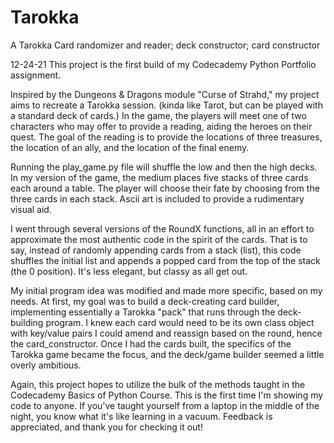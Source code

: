 # Tarokka
A Tarokka Card randomizer and reader; deck constructor; card constructor

12-24-21
This project is the first build of my Codecademy Python Portfolio assignment.

Inspired by the Dungeons & Dragons module "Curse of Strahd," my project aims to recreate a Tarokka session. (kinda like Tarot, but can be played with a standard deck of cards.) In the game, the players will meet one of two characters who may offer to provide a reading, aiding the heroes on their quest.  The goal of the reading is to provide the locations of three treasures, the location of an ally, and the location of the final enemy. 

Running the play_game.py file will shuffle the low and then the high decks.
In my version of the game, the medium places five stacks of three cards each around a table.
The player will choose their fate by choosing from the three cards in each stack.
Ascii art is included to provide a rudimentary visual aid.

I went through several versions of the RoundX functions, all in an effort to approximate the most authentic code in the spirit of the cards. That is to say, instead of randomly appending cards from a stack (list), this code shuffles the initial list and appends a popped card from the top of the stack (the 0 position).  It's less elegant, but classy as all get out.

My initial program idea was modified and made more specific, based on my needs. At first, my goal was to build a deck-creating card builder, implementing essentially a Tarokka "pack" that runs through the deck-building program. I knew each card would need to be its own class object with key/value pairs I could amend and reassign based on the round, hence the card_constructor. Once I had the cards built, the specifics of the Tarokka game became the focus, and the deck/game builder seemed a little overly ambitious.

Again, this project hopes to utilize the bulk of the methods taught in the Codecademy Basics of Python Course. This is the first time I'm showing my code to anyone.  If you've taught yourself from a laptop in the middle of the night, you know what it's like learning in a vacuum. Feedback is appreciated, and thank you for checking it out!


